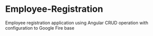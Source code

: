 # Employee-Registration
Employee registration application using Angular CRUD operation with configuration to Google Fire base
